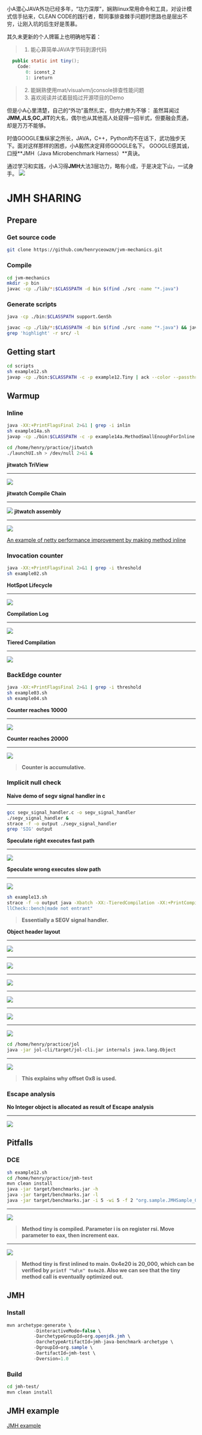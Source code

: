 小A潜心JAVA外功已经多年，“功力深厚”，娴熟linux常用命令和工具，对设计模式信手拈来，CLEAN CODE的践行者，帮同事排查棘手问题时思路也是层出不穷，让刚入坑的后生好是羡慕。

其久未更新的个人牌匾上也明确地写着：

>1.	能心算简单JAVA字节码到源代码
```java
  public static int tiny();
    Code:
       0: iconst_2
       1: ireturn
```
>2. 能娴熟使用mat/visualvm/jconsole排查性能问题
>3. 喜欢阅读并试着鼓捣过开源项目的Demo

但是小A心里清楚，自己的“外功”虽然扎实，但内力修为不够：
虽然耳闻过**JMM,JLS,GC,JIT**的大名，偶尔也从其他高人处窥得一招半式，但要融会贯通，却是万万不能够。

时值GOOGLE集纵家之所长，JAVA，C++，Python均不在话下，武功独步天下。面对这样那样的困惑，小A毅然决定拜师GOOGLE名下。
GOOGLE感其诚，口授**JMH（Java Microbenchmark Harness）**真诀。

通过学习和实践，小A习得**JMH**大法3层功力，略有小成，于是决定下山，一试身手。
![](images/most_loved_hero_from_Demi_Gods_and_semi_Devils.png)

# JMH SHARING

## Prepare

### Get source code

```bash
git clone https://github.com/henryceowzm/jvm-mechanics.git
```

### Compile
```bash
cd jvm-mechanics
mkdir -p bin
javac -cp ./lib/*:$CLASSPATH -d bin $(find ./src -name "*.java")
```

### Generate scripts
```bash
java -cp ./bin:$CLASSPATH support.GenSh
```

```bash
javac -cp ./lib/*:$CLASSPATH -d bin $(find ./src -name "*.java") && java -cp ./bin:$CLASSPATH support.GenSh
grep 'highlight' -r src/ -l
```

## Getting start
```bash
cd scripts
sh example12.sh
javap -cp ./bin:$CLASSPATH -c -p example12.Tiny | ack --color --passthru "tiny"
```

## Warmup

### Inline
```bash
java -XX:+PrintFlagsFinal 2>&1 | grep -i inlin
sh example14a.sh
javap -cp ./bin:$CLASSPATH -c -p example14a.MethodSmallEnoughForInline | ack --color --passthru "shouldInline"
```
```bash
cd /home/henry/practice/jitwatch
./launchUI.sh > /dev/null 2>&1 &
```

**jitwatch TriView**
___
![](images/jitwatch-inline-demo-1.png)

**jitwatch Compile Chain**
___
![](images/jitwatch-inline-demo-2.png)
**jitwatch assembly**
___
![](images/jitwatch-inline-demo-3.png)

[An example of netty performance improvement by making method inline](http://normanmaurer.me/blog/2014/05/15/Inline-all-the-Things/)

### Invocation counter
```bash
java -XX:+PrintFlagsFinal 2>&1 | grep -i threshold
sh example02.sh
```

**HotSpot Lifecycle**
___
![](images/lifecycle.PNG)

**Compilation Log**
___
![](images/compilation_log.PNG)

**Tiered Compilation**
___
![](images/tiered_cimpilation.PNG)

### BackEdge counter
```bash
java -XX:+PrintFlagsFinal 2>&1 | grep -i threshold
sh example03.sh
sh example04.sh
```
**Counter reaches 10000**
___
![](images/BothCounters-1.png)

**Counter reaches 20000**
___
![](images/BothCounters-2.png)

> **Counter is accumulative.**

### Implicit null check
**Naive demo of segv signal handler in c**
___
```bash
gcc segv_signal_handler.c -o segv_signal_handler
./segv_signal_handler &
strace -f -o output ./segv_signal_handler
grep 'SIG' output
```

**Speculate right executes fast path**
___
![](images/NullCheck-1.png)

**Speculate wrong executes slow path**
___
![](images/NullCheck-2.png)

```bash
sh example13.sh
strace -f -o output java -Xbatch -XX:-TieredCompilation -XX:+PrintCompilation -XX:+UnlockDiagnosticVMOptions -XX:CompileCommand=print,example13/NullCheck::bench -cp ../bin example13.NullCheck 2>&1  |  ack --color --passthru "Nu
llCheck::bench|made not entrant"
```

> **Essentially a SEGV signal handler.**

**Object header layout**
___
![](images/object-header.png)
___
![](images/object-header-mark.png)
___
![](images/object-header-klass.png)
___
![](images/object-header-instance-data.png)
___
![](images/object-header-padding.png)
___
![](images/object-header-integer.png)
```bash
cd /home/henry/practice/jol
java -jar jol-cli/target/jol-cli.jar internals java.lang.Object
```
___
![](images/object-header-object.png)

> **This explains why offset 0x8 is used.**

### Escape analysis
**No Integer object is allocated as result of Escape analysis**
___
![](images/EscapeTestUnboxing.png)

## Pitfalls

### DCE
```bash
sh example12.sh
cd /home/henry/practice/jmh-test
mvn clean install
java -jar target/benchmarks.jar -h
java -jar target/benchmarks.jar -l
java -jar target/benchmarks.jar -i 5 -wi 5 -f 2 "org.sample.JMHSample_08_DeadCode.*"
```
___
![](images/DCE-1.png)
> **Method tiny is compiled. Parameter i is on register rsi. Move parameter to eax, then increment eax.** 

___
![](images/DCE-2.png)
> **Method tiny is first inlined to main. 0x4e20 is 20_000, which can be verified by `printf "%d\n" 0x4e20`. Also we can see that the tiny method call is eventually optimized out.**

## JMH

### Install
```java
mvn archetype:generate \
          -DinteractiveMode=false \
          -DarchetypeGroupId=org.openjdk.jmh \
          -DarchetypeArtifactId=jmh-java-benchmark-archetype \
          -DgroupId=org.sample \
          -DartifactId=jmh-test \
          -Dversion=1.0
```
### Build
```bash
cd jmh-test/
mvn clean install
```

## JMH example

[JMH example](http://hg.openjdk.java.net/code-tools/jmh/file/tip/jmh-samples/src/main/java/org/openjdk/jmh/samples/)
